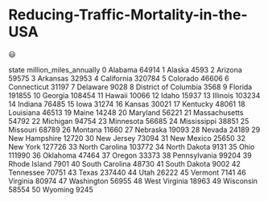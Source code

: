 # Reducing-Traffic-Mortality-in-the-USA
:smiley:

state	million_miles_annually
0	Alabama	64914
1	Alaska	4593
2	Arizona	59575
3	Arkansas	32953
4	California	320784
5	Colorado	46606
6	Connecticut	31197
7	Delaware	9028
8	District of Columbia	3568
9	Florida	191855
10	Georgia	108454
11	Hawaii	10066
12	Idaho	15937
13	Illinois	103234
14	Indiana	76485
15	Iowa	31274
16	Kansas	30021
17	Kentucky	48061
18	Louisiana	46513
19	Maine	14248
20	Maryland	56221
21	Massachusetts	54792
22	Michigan	94754
23	Minnesota	56685
24	Mississippi	38851
25	Missouri	68789
26	Montana	11660
27	Nebraska	19093
28	Nevada	24189
29	New Hampshire	12720
30	New Jersey	73094
31	New Mexico	25650
32	New York	127726
33	North Carolina	103772
34	North Dakota	9131
35	Ohio	111990
36	Oklahoma	47464
37	Oregon	33373
38	Pennsylvania	99204
39	Rhode Island	7901
40	South Carolina	48730
41	South Dakota	9002
42	Tennessee	70751
43	Texas	237440
44	Utah	26222
45	Vermont	7141
46	Virginia	80974
47	Washington	56955
48	West Virginia	18963
49	Wisconsin	58554
50	Wyoming	9245

